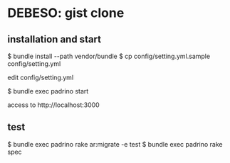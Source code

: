 DEBESO: gist clone 
=======================

installation and start
-----------------------

$ bundle install --path vendor/bundle
$ cp config/setting.yml.sample config/setting.yml

edit config/setting.yml

$ bundle exec padrino start

access to http://localhost:3000

test
-----------------------
$ bundle exec padrino rake ar:migrate -e test
$ bundle exec padrino rake spec

